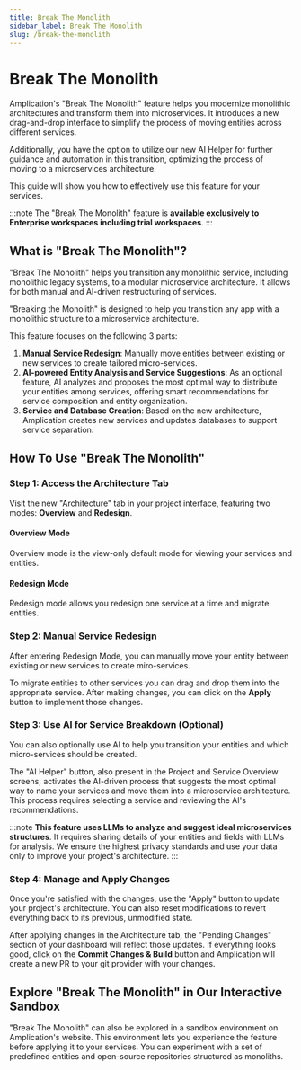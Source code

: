 ```yaml
---
title: Break The Monolith
sidebar_label: Break The Monolith
slug: /break-the-monolith
---
```


# Break The Monolith

Amplication's "Break The Monolith" feature helps you modernize monolithic architectures and transform them into microservices. It introduces a new drag-and-drop interface to simplify the process of moving entities across different services.

Additionally, you have the option to utilize our new AI Helper for further guidance and automation in this transition, optimizing the process of moving to a microservices architecture.

This guide will show you how to effectively use this feature for your services.

:::note
The "Break The Monolith" feature is **available exclusively to Enterprise workspaces including trial workspaces**.
:::

## What is "Break The Monolith"?

"Break The Monolith" helps you transition any monolithic service, including monolithic legacy systems, to a modular microservice architecture. It allows for both manual and AI-driven restructuring of services.

"Breaking the Monolith" is designed to help you transition any app with a monolithic structure to a microservice architecture.

This feature focuses on the following 3 parts:

1. **Manual Service Redesign**: Manually move entities between existing or new services to create tailored micro-services.
2. **AI-powered Entity Analysis and Service Suggestions**: As an optional feature, AI analyzes and proposes the most optimal way to distribute your entities among services, offering smart recommendations for service composition and entity organization.
3. **Service and Database Creation**: Based on the new architecture, Amplication creates new services and updates databases to support service separation.

## How To Use "Break The Monolith"

### Step 1: Access the Architecture Tab

Visit the new "Architecture" tab in your project interface, featuring two modes: **Overview** and **Redesign**.

#### Overview Mode

Overview mode is the view-only default mode for viewing your services and entities.

#### Redesign Mode

Redesign mode allows you redesign one service at a time and migrate entities.

### Step 2: Manual Service Redesign

After entering Redesign Mode, you can manually move your entity between existing or new services to create miro-services.

To migrate entities to other services you can drag and drop them into the appropriate service. After making changes, you can click on the **Apply** button to implement those changes.

### Step 3: Use AI for Service Breakdown (Optional)

You can also optionally use AI to help you transition your entities and which micro-services should be created.

The "AI Helper" button, also present in the Project and Service Overview screens, activates the AI-driven process that suggests the most optimal way to name your services and move them into a microservice architecture. This process requires selecting a service and reviewing the AI's recommendations.

:::note
**This feature uses LLMs to analyze and suggest ideal microservices structures**. It requires sharing details of your entities and fields with LLMs for analysis. We ensure the highest privacy standards and use your data only to improve your project's architecture.
:::

### Step 4: Manage and Apply Changes

Once you're satisfied with the changes, use the "Apply" button to update your project's architecture. You can also reset modifications to revert everything back to its previous, unmodified state.

After applying changes in the Architecture tab, the "Pending Changes" section of your dashboard will reflect those updates. If everything looks good, click on the **Commit Changes & Build** button and Amplication will create a new PR to your git provider with your changes.

## Explore "Break The Monolith" in Our Interactive Sandbox

"Break The Monolith" can also be explored in a sandbox environment on Amplication's website. This environment lets you experience the feature before applying it to your services. You can experiment with a set of predefined entities and open-source repositories structured as monoliths.